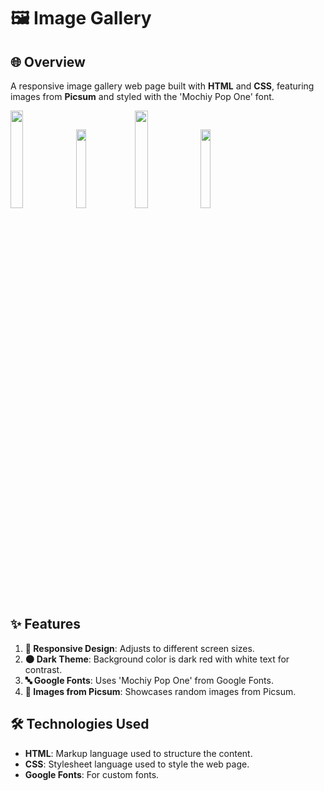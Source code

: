 # 🖼️ Image Gallery

## 🌐 Overview
A responsive image gallery web page built with **HTML** and **CSS**, featuring images from **Picsum** and styled with
the 'Mochiy Pop One' font.


<img width="20%" src="https://images.emojiterra.com/mozilla/1024px/1f5bc.png"> <img width="18%" src="https://emojigraph.org/media/joypixels/framed-picture_1f5bc-fe0f.png">  <img width="20%" src="https://images.emojiterra.com/google/android-nougat/512px/1f5bc.png">    <img width="18%" src="https://play-lh.googleusercontent.com/wmS45GoZ5dTuAH-Se374TcCVLWiDyImjYMSKuconDYD7ec_lsF859RcYq4i6S6tW5fc=w240-h480-rw"> 


## ✨ Features
1. **📱 Responsive Design**: Adjusts to different screen sizes.
2. **🌑 Dark Theme**: Background color is dark red with white text for contrast.
3. **🔤 Google Fonts**: Uses 'Mochiy Pop One' from Google Fonts.
4. **📸 Images from Picsum**: Showcases random images from Picsum.
   
## 🛠️ Technologies Used
- **HTML**: Markup language used to structure the content.
- **CSS**: Stylesheet language used to style the web page.
- **Google Fonts**: For custom fonts.
